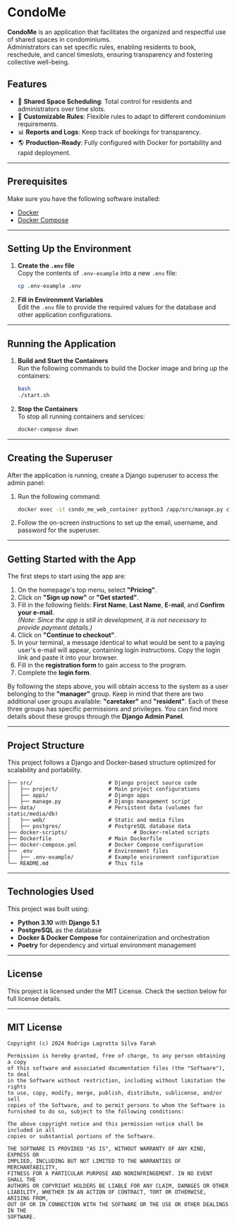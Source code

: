 # CondoMe

**CondoMe** is an application that facilitates the organized and respectful use of shared spaces in condominiums.  
Administrators can set specific rules, enabling residents to book, reschedule, and cancel timeslots, ensuring transparency and fostering collective well-being.

## Features

- 📅 **Shared Space Scheduling**: Total control for residents and administrators over time slots.
- 🔄 **Customizable Rules**: Flexible rules to adapt to different condominium requirements.
- 📊 **Reports and Logs**: Keep track of bookings for transparency.
- 🌎 **Production-Ready**: Fully configured with Docker for portability and rapid deployment.

---

## Prerequisites

Make sure you have the following software installed:

- [Docker](https://www.docker.com/get-started)
- [Docker Compose](https://docs.docker.com/compose/install/)

---

## Setting Up the Environment

1. **Create the `.env` file**  
   Copy the contents of `.env-example` into a new `.env` file:
   ```bash
   cp .env-example .env
   ```

2. **Fill in Environment Variables**  
   Edit the `.env` file to provide the required values for the database and other application configurations.

---

## Running the Application

1. **Build and Start the Containers**  
   Run the following commands to build the Docker image and bring up the containers:
   ```bash
   bash
   ./start.sh
   ```

2. **Stop the Containers**  
   To stop all running containers and services:
   ```bash
   docker-compose down
   ```

---

## Creating the Superuser

After the application is running, create a Django superuser to access the admin panel:

1. Run the following command:
   ```bash
   docker exec -it condo_me_web_container python3 /app/src/manage.py createsuperuser
   ```

2. Follow the on-screen instructions to set up the email, username, and password for the superuser.

---

## Getting Started with the App

The first steps to start using the app are:

1. On the homepage's top menu, select **"Pricing"**.
2. Click on **"Sign up now"** or **"Get started"**.
3. Fill in the following fields: **First Name**, **Last Name**, **E-mail**, and **Confirm your e-mail**.  
   *(Note: Since the app is still in development, it is not necessary to provide payment details.)*
4. Click on **"Continue to checkout"**.
5. In your terminal, a message identical to what would be sent to a paying user's e-mail will appear, containing login instructions. Copy the login link and paste it into your browser.
6. Fill in the **registration form** to gain access to the program.
7. Complete the **login form**.

By following the steps above, you will obtain access to the system as a user belonging to the **"manager"** group. Keep in mind that there are two additional user groups available: **"caretaker"** and **"resident"**. Each of these three groups has specific permissions and privileges. You can find more details about these groups through the **Django Admin Panel**.

--- 

## Project Structure

This project follows a Django and Docker-based structure optimized for scalability and portability.

```
├── src/                        # Django project source code
│   ├── project/                # Main project configurations
│   ├── apps/                   # Django apps
│   ├── manage.py               # Django management script
├── data/                       # Persistent data (volumes for static/media/db)
│   ├── web/                    # Static and media files
│   ├── postgres/               # PostgreSQL database data
├── docker-scripts/                     # Docker-related scripts
├── Dockerfile                  # Main Dockerfile
├── docker-compose.yml          # Docker Compose configuration
├── .env                        # Environment files
│   ├── .env-example/           # Example environment configuration
└── README.md                   # This file
```

---

## Technologies Used

This project was built using:

- **Python 3.10** with **Django 5.1**
- **PostgreSQL** as the database
- **Docker & Docker Compose** for containerization and orchestration
- **Poetry** for dependency and virtual environment management

---

## License

This project is licensed under the MIT License. Check the section below for full license details.

---

## MIT License

```
Copyright (c) 2024 Rodrigo Lagrotta Silva Farah

Permission is hereby granted, free of charge, to any person obtaining a copy
of this software and associated documentation files (the "Software"), to deal
in the Software without restriction, including without limitation the rights
to use, copy, modify, merge, publish, distribute, sublicense, and/or sell
copies of the Software, and to permit persons to whom the Software is
furnished to do so, subject to the following conditions:

The above copyright notice and this permission notice shall be included in all
copies or substantial portions of the Software.

THE SOFTWARE IS PROVIDED "AS IS", WITHOUT WARRANTY OF ANY KIND, EXPRESS OR
IMPLIED, INCLUDING BUT NOT LIMITED TO THE WARRANTIES OF MERCHANTABILITY,
FITNESS FOR A PARTICULAR PURPOSE AND NONINFRINGEMENT. IN NO EVENT SHALL THE
AUTHORS OR COPYRIGHT HOLDERS BE LIABLE FOR ANY CLAIM, DAMAGES OR OTHER
LIABILITY, WHETHER IN AN ACTION OF CONTRACT, TORT OR OTHERWISE, ARISING FROM,
OUT OF OR IN CONNECTION WITH THE SOFTWARE OR THE USE OR OTHER DEALINGS IN THE
SOFTWARE.
```


